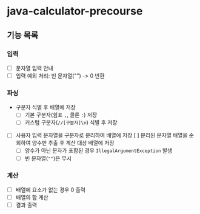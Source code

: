 # java-calculator-precourse

## 기능 목록

### 입력
- [ ] 문자열 입력 안내
- [ ] 입력 예외 처리: 빈 문자열("") -> 0 반환

### 파싱
- 구분자 식별 후 배열에 저장
  - [ ] 기본 구분자(쉼표 `,`, 콜론 `:`) 저장
  - [ ] 커스텀 구분자(`//[구분자]\n`) 식별 후 저장
- [ ] 사용자 입력 문자열을 구분자로 분리하여 배열에 저장
[ ] 분리된 문자열 배열을 순회하여 양수만 추출 후 계산 대상 배열에 저장
  - [ ] 양수가 아닌 문자가 포함된 경우 `IllegalArgumentException` 발생
  - [ ] 빈 문자열(`""`)은 무시

### 계산
- [ ] 배열에 요소가 없는 경우 0 출력
- [ ] 배열의 합 계산
- [ ] 결과 출력